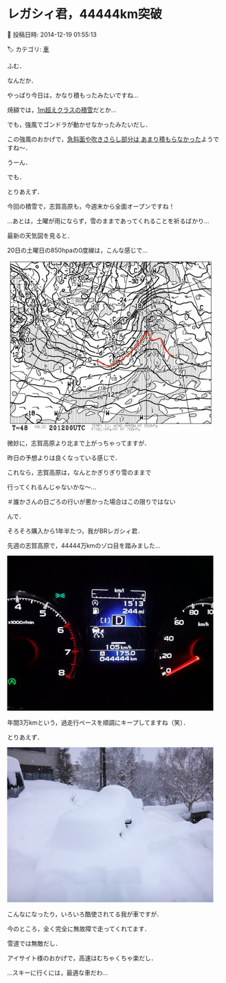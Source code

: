 # レガシィ君，44444km突破

📅 投稿日時: 2014-12-19 01:55:13

🏷️ カテゴリ: [車](cba0e8330b3f2ded7c1addfacc75d4547.md)

ふむ．


なんだか．


やっぱり今日は，かなり積もったみたいですね…





焼額では，[1m超えクラスの積雪](https://www.facebook.com/yakebitaiyama/posts/725137294248286)だとか…


でも，強風でゴンドラが動かせなかったみたいだし．


この強風のおかげで，[急斜面や吹きさらし部分は
あまり積もらなかった](http://ameblo.jp/kumakumanoyu/entry-11966003904.html)ようですね～．





うーん．


でも．


とりあえず．


今回の積雪で，志賀高原も，今週末から全面オープンですね！





…あとは，土曜が雨にならず，雪のままであってくれることを祈るばかり…





最新の天気図を見ると．


20日の土曜日の850hpaの0度線は，こんな感じで…




![94fcd6d3ea2e318dee4f040372650e8d.jpg](images/94fcd6d3ea2e318dee4f040372650e8d.jpg)




微妙に，志賀高原より北まで上がっちゃってますが．


昨日の予想よりは良くなっている感じで．


これなら，志賀高原は，なんとかぎりぎり雪のままで


行ってくれるんじゃないかな～…


＃誰かさんの日ごろの行いが悪かった場合はこの限りではない





んで．


そろそろ購入から1年半たつ，我がBRレガシィ君．


先週の志賀高原で，44444万kmのゾロ目を踏みました…




![13405a6fbcbb3e41b399c2c5bbe138b1.jpg](images/13405a6fbcbb3e41b399c2c5bbe138b1.jpg)




年間3万kmという，過走行ペースを順調にキープしてますね（笑）．





とりあえず．




![3715affaf05f01d7883d22e540b92404.jpg](images/3715affaf05f01d7883d22e540b92404.jpg)




こんなになったり，いろいろ酷使されてる我が車ですが．


今のところ，全く完全に無故障で走ってくれてます．





雪道では無敵だし．


アイサイト様のおかげで，高速はむちゃくちゃ楽だし．


…スキーに行くには，最適な車だわ…
